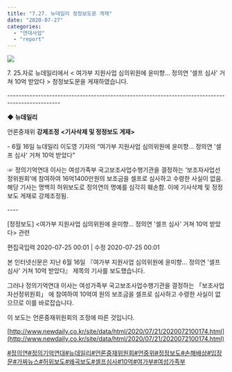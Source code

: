 ```yaml
---
title: "7.27. 뉴데일리 정정보도문 게재"
date: "2020-07-27"
categories: 
  - "연대사업"
  - "report"
---
```


![](https://r2.womenandwar.net/2020/07/뉴데일리-정정보도-게재-01-scaled.jpg)  
  

7\. 25.자로 뉴데일리에서 < 여가부 지원사업 심의위원에 윤미향… 정의연 '셀프 심사' 거쳐 10억 받았다 > 정정보도문을 게재하였습니다.

\-------------------------------------------------------------------------------------------------

**◆ 뉴데일리**

언론중재위 **강제조정** **<****기사삭제 및 정정보도 게재****\>**

\- 6월 16일 뉴데일리 이도영 기자의 “여가부 지원사업 심의위원에 윤미향… 정의연 '셀프 심사' 거쳐 10억 받았다”

☞ 정의기억연대 이사는 여성가족부 국고보조사업수행기관을 결정하는 ‘보조자사업선정위원회’에 참여하여 16억1400만원의 보조금을 셀프로 심사하고 수령한 사실이 없음. 해당 기사는 명백히 허위보도로 정의연의 명예를 심각히 훼손함. 이에 기사삭제 및 정정보도 게재로 강제조정됨.

\----

\[정정보도\] <여가부 지원사업 심의위원에 윤미향… 정의연 '셀프 심사' 거쳐 10억 받았다> 관련

편집국입력 2020-07-25 00:01 | 수정 2020-07-25 00:01

본 인터넷신문은 지난 6월 16일 『여가부 지원사업 심의위원에 윤미향… 정의연 '셀프 심사' 거쳐 10억 받았다』 제목의 기사를 보도했습니다.

그러나 정의기억연대 이사는 여성가족부 국고보조사업수행기관을 결정하는 「보조사업자선정위원회」 에 참여하여 10억여 원의 보조금을 셀프로 심사하고 수령한 사실이 없으므로 이를 바로잡습니다.

이 보도는 언론중재위원회의 조정에 따른 것입니다.

[http://www.newdaily.co.kr/site/data/html/2020/07/21/2020072100174.html](http://www.newdaily.co.kr/site/data/html/2020/07/21/2020072100174.html)

[#정의연](https://www.facebook.com/hashtag/%EC%A0%95%EC%9D%98%EC%97%B0?__eep__=6&__cft__[0]=AZUaI9cr_jiMVlRJiKbScyYga8tSNQZab84alsjzs-CdTquN4FghFWXSllzLVD9sGBuYyG6HhpS8I-vYH-O5ABd8vEl3iMSSRnRfU0ZQlRXFIw&__tn__=*NK-R)[#정의기억연대#뉴데일리](https://www.facebook.com/hashtag/%EC%A0%95%EC%9D%98%EA%B8%B0%EC%96%B5%EC%97%B0%EB%8C%80?__eep__=6&__cft__[0]=AZUaI9cr_jiMVlRJiKbScyYga8tSNQZab84alsjzs-CdTquN4FghFWXSllzLVD9sGBuYyG6HhpS8I-vYH-O5ABd8vEl3iMSSRnRfU0ZQlRXFIw&__tn__=*NK-R)[#언론중재위원회](https://www.facebook.com/hashtag/%EC%96%B8%EB%A1%A0%EC%A4%91%EC%9E%AC%EC%9C%84%EC%9B%90%ED%9A%8C?__eep__=6&__cft__[0]=AZUaI9cr_jiMVlRJiKbScyYga8tSNQZab84alsjzs-CdTquN4FghFWXSllzLVD9sGBuYyG6HhpS8I-vYH-O5ABd8vEl3iMSSRnRfU0ZQlRXFIw&__tn__=*NK-R)[#언중위](https://www.facebook.com/hashtag/%EC%96%B8%EC%A4%91%EC%9C%84?__eep__=6&__cft__[0]=AZUaI9cr_jiMVlRJiKbScyYga8tSNQZab84alsjzs-CdTquN4FghFWXSllzLVD9sGBuYyG6HhpS8I-vYH-O5ABd8vEl3iMSSRnRfU0ZQlRXFIw&__tn__=*NK-R)[#정정보도](https://www.facebook.com/hashtag/%EC%A0%95%EC%A0%95%EB%B3%B4%EB%8F%84?__eep__=6&__cft__[0]=AZUaI9cr_jiMVlRJiKbScyYga8tSNQZab84alsjzs-CdTquN4FghFWXSllzLVD9sGBuYyG6HhpS8I-vYH-O5ABd8vEl3iMSSRnRfU0ZQlRXFIw&__tn__=*NK-R)[#손해배상](https://www.facebook.com/hashtag/%EC%86%90%ED%95%B4%EB%B0%B0%EC%83%81?__eep__=6&__cft__[0]=AZUaI9cr_jiMVlRJiKbScyYga8tSNQZab84alsjzs-CdTquN4FghFWXSllzLVD9sGBuYyG6HhpS8I-vYH-O5ABd8vEl3iMSSRnRfU0ZQlRXFIw&__tn__=*NK-R)[#입장문](https://www.facebook.com/hashtag/%EC%9E%85%EC%9E%A5%EB%AC%B8?__eep__=6&__cft__[0]=AZUaI9cr_jiMVlRJiKbScyYga8tSNQZab84alsjzs-CdTquN4FghFWXSllzLVD9sGBuYyG6HhpS8I-vYH-O5ABd8vEl3iMSSRnRfU0ZQlRXFIw&__tn__=*NK-R)[#가짜뉴스](https://www.facebook.com/hashtag/%EA%B0%80%EC%A7%9C%EB%89%B4%EC%8A%A4?__eep__=6&__cft__[0]=AZUaI9cr_jiMVlRJiKbScyYga8tSNQZab84alsjzs-CdTquN4FghFWXSllzLVD9sGBuYyG6HhpS8I-vYH-O5ABd8vEl3iMSSRnRfU0ZQlRXFIw&__tn__=*NK-R)[#허위보도](https://www.facebook.com/hashtag/%ED%97%88%EC%9C%84%EB%B3%B4%EB%8F%84?__eep__=6&__cft__[0]=AZUaI9cr_jiMVlRJiKbScyYga8tSNQZab84alsjzs-CdTquN4FghFWXSllzLVD9sGBuYyG6HhpS8I-vYH-O5ABd8vEl3iMSSRnRfU0ZQlRXFIw&__tn__=*NK-R)[#왜곡보도#셀프심사#10억#여가부#여성가족부](https://www.facebook.com/hashtag/%EC%99%9C%EA%B3%A1%EB%B3%B4%EB%8F%84?__eep__=6&__cft__[0]=AZUaI9cr_jiMVlRJiKbScyYga8tSNQZab84alsjzs-CdTquN4FghFWXSllzLVD9sGBuYyG6HhpS8I-vYH-O5ABd8vEl3iMSSRnRfU0ZQlRXFIw&__tn__=*NK-R)
